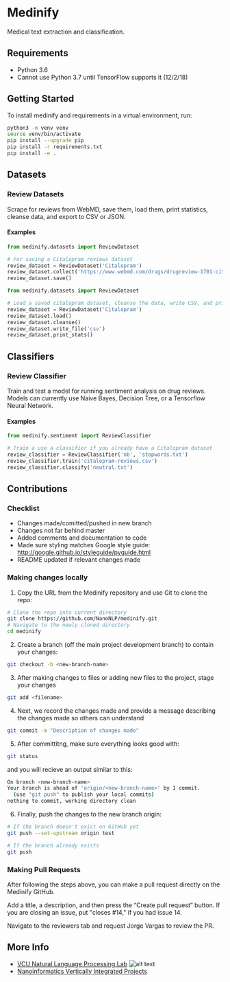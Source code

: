 # Medinify

Medical text extraction and classification.

## Requirements

* Python 3.6
* Cannot use Python 3.7 until TensorFlow supports it (12/2/18)

## Getting Started

To install medinify and requirements in a virtual environment, run:

```bash
python3 -m venv venv
source venv/bin/activate
pip install --upgrade pip
pip install -r requirements.txt
pip install -e .
```

## Datasets

### Review Datasets

Scrape for reviews from WebMD, save them, load them, print statistics, cleanse data, and export to CSV or JSON.

#### Examples

```python
from medinify.datasets import ReviewDataset

# For saving a Citalopram reviews dataset
review_dataset = ReviewDataset('Citalopram')
review_dataset.collect('https://www.webmd.com/drugs/drugreview-1701-citalopram-oral.aspx?drugid=1701&drugname=citalopram-oral')
review_dataset.save()
```

```python
from medinify.datasets import ReviewDataset

# Load a saved citalopram dataset, cleanse the data, write CSV, and print stats
review_dataset = ReviewDataset('Citalopram')
review_dataset.load()
review_dataset.cleanse()
review_dataset.write_file('csv')
review_dataset.print_stats()
```

## Classifiers

### Review Classifier

Train and test a model for running sentiment analysis on drug reviews. Models can currently use Naive Bayes, Decision Tree, or a Tensorflow Neural Network.

#### Examples

```python
from medinify.sentiment import ReviewClassifier

# Train a use a classifier if you already have a Citalopram dataset
review_classifier = ReviewClassifier('nb', 'stopwords.txt')
review_classifier.train('citalopram-reviews.csv')
review_classifier.classify('neutral.txt')
```

## Contributions

### Checklist

- Changes made/comitted/pushed in new branch
- Changes not far behind master
- Added comments and documentation to code
- Made sure styling matches Google style guide: http://google.github.io/styleguide/pyguide.html
- README updated if relevant changes made

### Making changes locally

1. Copy the URL from the Medinify repository and use Git to
clone the repo:

```bash
# Clone the repo into current directory
git clone https://github.com/NanoNLP/medinify.git
# Navigate to the newly cloned directory
cd medinify
```

2. Create a branch (off the main project development branch) to
contain your changes:

```bash 
git checkout -b <new-branch-name>
```

3. After making changes to files or adding new files to the project, stage your changes

```bash
git add <filename>
```

4. Next, we record the changes made and provide a message describing the changes made so others can understand

```bash
git commit -m "Description of changes made"
```

5. After committitng, make sure everything looks good with:

```bash
git status
```

and you will recieve an output similar to this:

```bash
On branch <new-branch-name>
Your branch is ahead of 'origin/<new-branch-name>' by 1 commit.
  (use "git push" to publish your local commits)
nothing to commit, working directory clean
```

6. Finally, push the changes to the new branch origin:

```bash
# If the branch doesn't exist on GitHub yet
git push --set-upstream origin test

# If the branch already exists
git push
```

### Making Pull Requests

After following the steps above, you can make a pull request directly on the Medinify GitHub.

Add a title, a description, and then press the “Create pull request” button. If you are closing an issue, put "closes #14," if you had issue 14.

Navigate to the reviewers tab and request Jorge Vargas to review the PR.


## More Info

- [VCU Natural Language Processing Lab](https://nlp.cs.vcu.edu/)     ![alt text](https://nlp.cs.vcu.edu/images/vcu_head_logo "VCU")
- [Nanoinformatics Vertically Integrated Projects](https://rampages.us/nanoinformatics/)